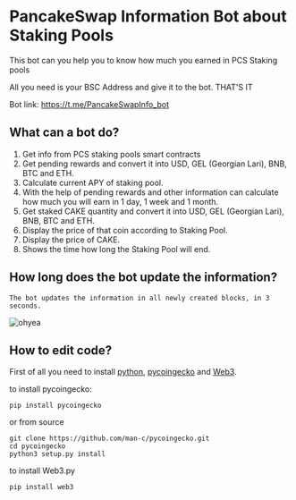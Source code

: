# PancakeSwap Information Bot about Staking Pools
This bot can you help you to know how much you earned in PCS Staking pools

All you need is your BSC Address and give it to the bot. THAT'S IT

Bot link: https://t.me/PancakeSwapInfo_bot

## What can a bot do?

1) Get info from PCS staking pools smart contracts
2) Get pending rewards and convert it into USD, GEL (Georgian Lari), BNB, BTC and ETH.
3) Calculate current APY of staking pool.
4) With the help of pending rewards and other information can calculate how much you will earn in 1 day, 1 week and 1 month.
5) Get staked CAKE quantity and convert it into USD, GEL (Georgian Lari), BNB, BTC and ETH.
6) Display the price of that coin according to Staking Pool.
7) Display the price of CAKE.
8) Shows the time how long the Staking Pool will end.

## How long does the bot update the information?
```
The bot updates the information in all newly created blocks, in 3 seconds.
```

![ohyea](https://i.imgur.com/SAnYFqE.png)


## How to edit code?

First of all you need to install [python](https://www.python.org/), [pycoingecko](https://github.com/man-c/pycoingecko) and [Web3](https://web3py.readthedocs.io/en/stable/).

to install pycoingecko:
```
pip install pycoingecko
```
or from source
```
git clone https://github.com/man-c/pycoingecko.git
cd pycoingecko
python3 setup.py install
```

to install Web3.py
```
pip install web3
```
